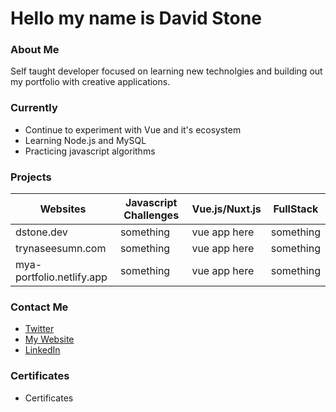 # Hello my name is David Stone

### About Me

Self taught developer focused on learning new technolgies and building out my portfolio with creative applications.

### Currently

* Continue to experiment with Vue and it's ecosystem
* Learning Node.js and MySQL
* Practicing javascript algorithms

### Projects

Websites | Javascript Challenges | Vue.js/Nuxt.js | FullStack
-------- | --------------------- | -------------- | ---------
dstone.dev | something | vue app here | something
trynaseesumn.com | something | vue app here | something
mya-portfolio.netlify.app | something | vue app here | something

### Contact Me

* [Twitter](url)
* [My Website](dstone.dev)
* [LinkedIn](https://www.linkedin.com/in/david-stone-02098710a/)

### Certificates

* Certificates


